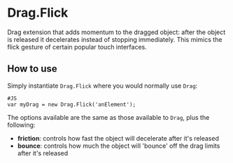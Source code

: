 Drag.Flick
==========

Drag extension that adds momentum to the dragged object: after the object is released it decelerates instead of stopping immediately. This mimics the flick gesture of certain popular touch interfaces. 

How to use
----------

Simply instantiate `Drag.Flick` where you would normally use `Drag`:

	#JS
	var myDrag = new Drag.Flick('anElement');

The options available are the same as those available to `Drag`, plus the following:

  - **friction**: controls how fast the object will decelerate after it's released
  - **bounce**: controls how much the object will 'bounce' off the drag limits after it's released

